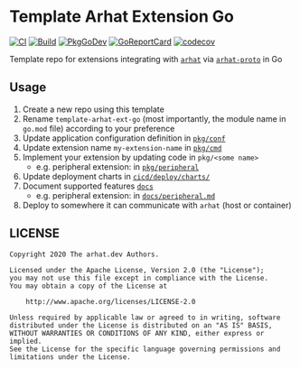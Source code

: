 # Template Arhat Extension Go

[![CI](https://github.com/arhat-dev/template-arhat-ext-go/workflows/CI/badge.svg)](https://github.com/arhat-dev/template-arhat-ext-go/actions?query=workflow%3ACI)
[![Build](https://github.com/arhat-dev/template-arhat-ext-go/workflows/Build/badge.svg)](https://github.com/arhat-dev/template-arhat-ext-go/actions?query=workflow%3ABuild)
[![PkgGoDev](https://pkg.go.dev/badge/arhat.dev/template-arhat-ext-go)](https://pkg.go.dev/arhat.dev/template-arhat-ext-go)
[![GoReportCard](https://goreportcard.com/badge/arhat.dev/template-arhat-ext-go)](https://goreportcard.com/report/arhat.dev/template-arhat-ext-go)
[![codecov](https://codecov.io/gh/arhat-dev/template-arhat-ext-go/branch/master/graph/badge.svg)](https://codecov.io/gh/arhat-dev/template-arhat-ext-go)

Template repo for extensions integrating with [`arhat`](https://github.com/arhat-dev/arhat) via [`arhat-proto`](https://github.com/arhat-dev/arhat-proto) in Go

## Usage

1. Create a new repo using this template
2. Rename `template-arhat-ext-go` (most importantly, the module name in `go.mod` file) according to your preference
3. Update application configuration definition in [`pkg/conf`](./pkg/conf/)
4. Update extension name `my-extension-name` in [`pkg/cmd`](./pkg/cmd/template-arhat-ext-go.go)
5. Implement your extension by updating code in `pkg/<some name>`
   - e.g. peripheral extension: in [`pkg/peripheral`](./pkg/peripheral/)
6. Update deployment charts in [`cicd/deploy/charts/`](./cicd/deploy/charts/)
7. Document supported features [`docs`](./docs)
   - e.g. peripheral extension: in [`docs/peripheral.md`](./docs/peripheral.md)
8. Deploy to somewhere it can communicate with `arhat` (host or container)

## LICENSE

```text
Copyright 2020 The arhat.dev Authors.

Licensed under the Apache License, Version 2.0 (the "License");
you may not use this file except in compliance with the License.
You may obtain a copy of the License at

    http://www.apache.org/licenses/LICENSE-2.0

Unless required by applicable law or agreed to in writing, software
distributed under the License is distributed on an "AS IS" BASIS,
WITHOUT WARRANTIES OR CONDITIONS OF ANY KIND, either express or implied.
See the License for the specific language governing permissions and
limitations under the License.
```
